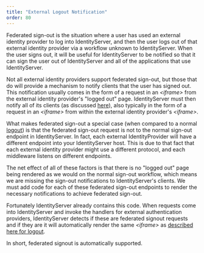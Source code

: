 ```yaml
---
title: "External Logout Notification"
order: 80
---
```


Federated sign-out is the situation where a user has used an external identity provider to log into IdentityServer, and then the user logs out of that external identity provider via a workflow unknown to IdentityServer.
When the user signs out, it will be useful for IdentityServer to be notified so that it can sign the user out of IdentityServer and all of the applications that use IdentityServer.

Not all external identity providers support federated sign-out, but those that do will provide a mechanism to notify clients that the user has signed out.
This notification usually comes in the form of a request in an *\<iframe>* from the external identity provider's "logged out" page.
IdentityServer must then notify all of its clients (as discussed [here](../logout)), also typically in the form of a request in an *\<iframe>* from within the external identity provider's *\<iframe>*.

What makes federated sign-out a special case (when compared to a normal [logout](../logout)) is that the federated sign-out request is not to the normal sign-out endpoint in IdentityServer.
In fact, each external IdentityProvider will have a different endpoint into your IdentityServer host. 
This is due to that fact that each external identity provider might use a different protocol, and each middleware listens on different endpoints.

The net effect of all of these factors is that there is no "logged out" page being rendered as we would on the normal sign-out workflow, 
which means we are missing the sign-out notifications to IdentityServer's clients.
We must add code for each of these federated sign-out endpoints to render the necessary notifications to achieve federated sign-out.

Fortunately IdentityServer already contains this code. 
When requests come into IdentityServer and invoke the handlers for external authentication providers, IdentityServer detects if these are federated signout requests and if they are it will automatically render the same *\<iframe>* as [described here for logout](../logout).


In short, federated signout is automatically supported.
